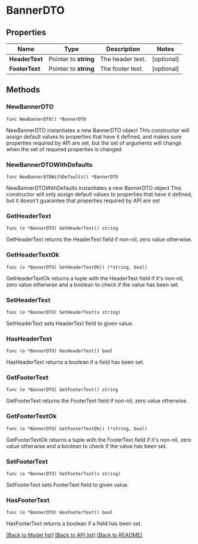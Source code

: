# BannerDTO

## Properties

Name | Type | Description | Notes
------------ | ------------- | ------------- | -------------
**HeaderText** | Pointer to **string** | The header text. | [optional] 
**FooterText** | Pointer to **string** | The footer text. | [optional] 

## Methods

### NewBannerDTO

`func NewBannerDTO() *BannerDTO`

NewBannerDTO instantiates a new BannerDTO object
This constructor will assign default values to properties that have it defined,
and makes sure properties required by API are set, but the set of arguments
will change when the set of required properties is changed

### NewBannerDTOWithDefaults

`func NewBannerDTOWithDefaults() *BannerDTO`

NewBannerDTOWithDefaults instantiates a new BannerDTO object
This constructor will only assign default values to properties that have it defined,
but it doesn't guarantee that properties required by API are set

### GetHeaderText

`func (o *BannerDTO) GetHeaderText() string`

GetHeaderText returns the HeaderText field if non-nil, zero value otherwise.

### GetHeaderTextOk

`func (o *BannerDTO) GetHeaderTextOk() (*string, bool)`

GetHeaderTextOk returns a tuple with the HeaderText field if it's non-nil, zero value otherwise
and a boolean to check if the value has been set.

### SetHeaderText

`func (o *BannerDTO) SetHeaderText(v string)`

SetHeaderText sets HeaderText field to given value.

### HasHeaderText

`func (o *BannerDTO) HasHeaderText() bool`

HasHeaderText returns a boolean if a field has been set.

### GetFooterText

`func (o *BannerDTO) GetFooterText() string`

GetFooterText returns the FooterText field if non-nil, zero value otherwise.

### GetFooterTextOk

`func (o *BannerDTO) GetFooterTextOk() (*string, bool)`

GetFooterTextOk returns a tuple with the FooterText field if it's non-nil, zero value otherwise
and a boolean to check if the value has been set.

### SetFooterText

`func (o *BannerDTO) SetFooterText(v string)`

SetFooterText sets FooterText field to given value.

### HasFooterText

`func (o *BannerDTO) HasFooterText() bool`

HasFooterText returns a boolean if a field has been set.


[[Back to Model list]](../README.md#documentation-for-models) [[Back to API list]](../README.md#documentation-for-api-endpoints) [[Back to README]](../README.md)


